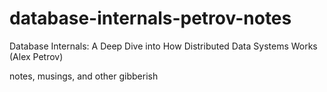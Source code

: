 # database-internals-petrov-notes
Database Internals: A Deep Dive into How Distributed Data Systems Works (Alex Petrov)

notes, musings, and other gibberish

